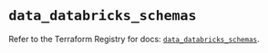 # `data_databricks_schemas`

Refer to the Terraform Registry for docs: [`data_databricks_schemas`](https://registry.terraform.io/providers/databricks/databricks/1.59.0/docs/data-sources/schemas).
